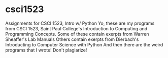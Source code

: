 # csci1523
Assignments for CSCI 1523, Intro w/ Python
Yo, these are my programs from CSCI 1523, Saint Paul College's Introduction to Computing and Programming Concepts.
Some of these contain exerpts from Warren Sheaffer's Lab Manuals
Others contain exerpts from Dierbach's Introducting to Computer Science with Python
And then there are the weird programs that I wrote!
Don't plagiarize!

